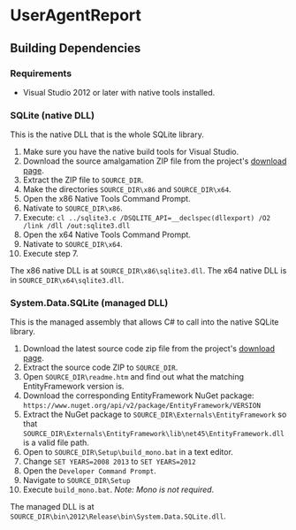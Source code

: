 # UserAgentReport

## Building Dependencies

### Requirements

- Visual Studio 2012 or later with native tools installed.


### SQLite (native DLL)

This is the native DLL that is the whole SQLite library.

1. Make sure you have the native build tools for Visual Studio.
2. Download the source amalgamation ZIP file from the project's [download page](https://www.sqlite.org/download.html).
3. Extract the ZIP file to `SOURCE_DIR`.
4. Make the directories `SOURCE_DIR\x86` and `SOURCE_DIR\x64`.
5. Open the x86 Native Tools Command Prompt.
6. Nativate to `SOURCE_DIR\x86`.
7. Execute: `cl ../sqlite3.c /DSQLITE_API=__declspec(dllexport) /O2 /link /dll /out:sqlite3.dll`
8. Open the x64 Native Tools Command Prompt.
9. Nativate to `SOURCE_DIR\x64`.
10. Execute step 7.

The x86 native DLL is at `SOURCE_DIR\x86\sqlite3.dll`. The x64 native DLL is in `SOURCE_DIR\x64\sqlite3.dll`.

### System.Data.SQLite (managed DLL)

This is the managed assembly that allows C# to call into the native SQLite library.

1. Download the latest source code zip file from the project's [download page](https://system.data.sqlite.org/index.html/doc/trunk/www/downloads.wiki).
2. Extract the source code ZIP to `SOURCE_DIR`.
3. Open `SOURCE_DIR\readme.htm` and find out what the matching EntityFramework version is.
4. Download the corresponding EntityFramework NuGet package: `https://www.nuget.org/api/v2/package/EntityFramework/VERSION`
5. Extract the NuGet package to `SOURCE_DIR\Externals\EntityFramework` so that `SOURCE_DIR\Externals\EntityFramework\lib\net45\EntityFramework.dll` is a valid file path.
6. Open to `SOURCE_DIR\Setup\build_mono.bat` in a text editor.
7. Change `SET YEARS=2008 2013` to `SET YEARS=2012`
8. Open the `Developer Command Prompt`.
9. Navigate to `SOURCE_DIR\Setup`
10. Execute `build_mono.bat`. *Note: Mono is not required*.

The managed DLL is at `SOURCE_DIR\bin\2012\Release\bin\System.Data.SQLite.dll`.
